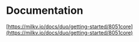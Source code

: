 # Documentation

[https://milkv.io/docs/duo/getting-started/8051core](https://milkv.io/docs/duo/getting-started/8051core)

